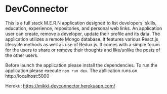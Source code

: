 # DevConnector

This is a full stack M.E.R.N application designed to list developers' skills, education, experience, repositories, and personal web links. An application user can create, remove a developer, update their profile and its data. The application utilizes a remote Mongo database. It features various React.js lifecycle methods as well as use of Redux.js.
It comes with a simple forum for the users to share or remove their thoughts and like/unlike the posts of the other users.

Before launch the application please install the dependencies. To run the application please execute `npm run dev`.
The apllication runs on http://localhost:5000

Heroku: https://mikki-devconnector.herokuapp.com/